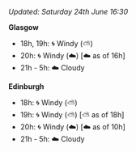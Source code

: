 *Updated: Saturday 24th June 16:30*

**Glasgow**

* 18h, 19h: :cyclone: Windy (:partly_sunny:)
* 20h: :cyclone: Windy (:cloud:) [:cloud: as of 16h]
* 21h - 5h: :cloud: Cloudy

**Edinburgh**

* 18h: :cyclone: Windy (:partly_sunny:)
* 19h: :cyclone: Windy (:partly_sunny:) [:partly_sunny: as of 18h]
* 20h: :cyclone: Windy (:cloud:) [:cloud: as of 10h]
* 21h - 5h: :cloud: Cloudy
